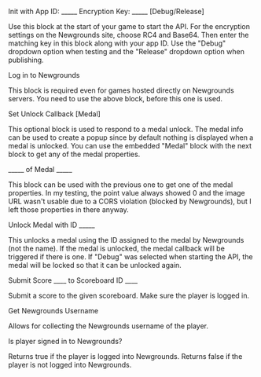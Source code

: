 Init with App ID: _____ Encryption Key: _____  [Debug/Release]

Use this block at the start of your game to start the API.  For the encryption settings on the Newgrounds site, choose RC4 and Base64.  Then enter the matching key in this block along with your app ID.  Use the "Debug" dropdown option when testing and the "Release" dropdown option when publishing.




Log in to Newgrounds

This block is required even for games hosted directly on Newgrounds servers. You need to use the above block, before this one is used.




Set Unlock Callback  [Medal]

This optional block is used to respond to a medal unlock.  The medal info can be used to create a popup since by default nothing is displayed when a medal is unlocked.  You can use the embedded "Medal" block with the next block to get any of the medal properties.




_____ of Medal _____

This block can be used with the previous one to get one of the medal properties.  In my testing, the point value always showed 0 and the image URL wasn't usable due to a CORS violation (blocked by Newgrounds), but I left those properties in there anyway.




Unlock Medal with ID _____

This unlocks a medal using the ID assigned to the medal by Newgrounds (not the name).  If the medal is unlocked, the medal callback will be triggered if there is one.  If "Debug" was selected when starting the API, the medal will be locked so that it can be unlocked again.




Submit Score ____ to Scoreboard ID ____

Submit a score to the given scoreboard. Make sure the player is logged in.




Get Newgrounds Username

Allows for collecting the Newgrounds username of the player.




Is player signed in to Newgrounds?

Returns true if the player is logged into Newgrounds. Returns false if the player is not logged into Newgrounds.
